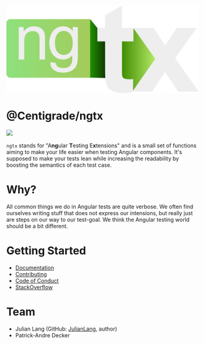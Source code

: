 ![ngtx logo](./docs/media/logo.svg)

# @Centigrade/ngtx

![](https://github.com/Centigrade/ngtx/workflows/CI/badge.svg)

`ngtx` stands for "A**ng**ular **T**esting E**x**tensions" and is a small set of functions aiming to make your life easier when testing Angular components. It's supposed to make your tests lean while increasing the readability by boosting the semantics of each test case.

# Why?

All common things we do in Angular tests are quite verbose. We often find ourselves writing stuff that does not express our intensions, but really just are steps on our way to our test-goal. We think the Angular testing world should be a bit different.

# Getting Started

- [Documentation][documentation]
- [Contributing][contributing]
- [Code of Conduct][codeofconduct]
- [StackOverflow][stackoverflow]

# Team

- Julian Lang (GitHub: [JulianLang](https://github.com/JulianLang), author)
- Patrick-Andre Decker

[contributing]: ./CONTRIBUTING.md
[codeofconduct]: ./CODE_OF_CONDUCT.md
[documentation]: ./docs/DOCUMENTATION.md
[stackoverflow]: https://stackoverflow.com/questions/tagged/ngtx
